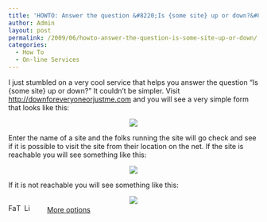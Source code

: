 ```yaml
---
title: 'HOWTO: Answer the question &#8220;Is {some site} up or down?&#8221;'
author: Admin
layout: post
permalink: /2009/06/howto-answer-the-question-is-some-site-up-or-down/
categories:
  - How To
  - On-line Services
---
```

I just stumbled on a very cool service that helps you answer the question “Is {some site} up or down?” It couldn’t be simpler. Visit <http://downforeveryoneorjustme.com> and you will see a very simple form that looks like this: 

<div style="text-align:center;">
  <img src="http://wp-media.s3.amazonaws.com/screenshots/downforeveryone-1.jpg" />
</div>

Enter the name of a site and the folks running the site will go check and see if it is possible to visit the site from their location on the net. If the site is reachable you will see something like this: 

<div style="text-align:center;">
  <img src="http://wp-media.s3.amazonaws.com/screenshots/downforeveryone-2.jpg" />
</div>

If it is not reachable you will see something like this: 

<div style="text-align:center;">
  <img src="http://wp-media.s3.amazonaws.com/screenshots/downforeveryone-3.jpg" />
</div>

<div class="addtoany_share_save_container">
  <div class="a2a_kit a2a_target addtoany_list" id="wpa2a_52">
    <a class="a2a_button_facebook" href="http://www.addtoany.com/add_to/facebook?linkurl=http%3A%2F%2Fwww.idevelopsoftware.com%2F2009%2F06%2Fhowto-answer-the-question-is-some-site-up-or-down%2F&linkname=HOWTO%3A%20Answer%20the%20question%20%26%238220%3BIs%20%7Bsome%20site%7D%20up%20or%20down%3F%26%238221%3B" title="Facebook" rel="nofollow" target="_blank"><img src="http://www.idevelopsoftware.com/wp-content/plugins/add-to-any/icons/facebook.png" width="16" height="16" alt="Facebook" /></a><a class="a2a_button_twitter" href="http://www.addtoany.com/add_to/twitter?linkurl=http%3A%2F%2Fwww.idevelopsoftware.com%2F2009%2F06%2Fhowto-answer-the-question-is-some-site-up-or-down%2F&linkname=HOWTO%3A%20Answer%20the%20question%20%26%238220%3BIs%20%7Bsome%20site%7D%20up%20or%20down%3F%26%238221%3B" title="Twitter" rel="nofollow" target="_blank"><img src="http://www.idevelopsoftware.com/wp-content/plugins/add-to-any/icons/twitter.png" width="16" height="16" alt="Twitter" /></a><a class="a2a_button_linkedin" href="http://www.addtoany.com/add_to/linkedin?linkurl=http%3A%2F%2Fwww.idevelopsoftware.com%2F2009%2F06%2Fhowto-answer-the-question-is-some-site-up-or-down%2F&linkname=HOWTO%3A%20Answer%20the%20question%20%26%238220%3BIs%20%7Bsome%20site%7D%20up%20or%20down%3F%26%238221%3B" title="LinkedIn" rel="nofollow" target="_blank"><img src="http://www.idevelopsoftware.com/wp-content/plugins/add-to-any/icons/linkedin.png" width="16" height="16" alt="LinkedIn" /></a><a class="a2a_dd addtoany_share_save" href="http://www.addtoany.com/share_save" style="background:url(http://www.idevelopsoftware.com/wp-content/plugins/add-to-any/favicon.png) no-repeat scroll 9px 0px !important;padding:0 0 0 30px;display:inline-block;height:16px;line-height:16px;vertical-align:middle">More options</a>
  </div>
</div>